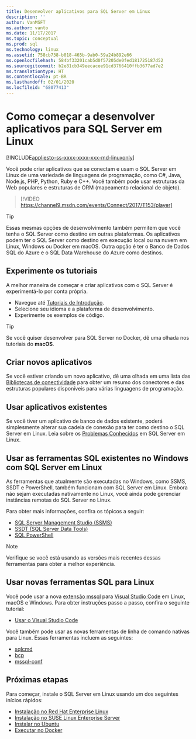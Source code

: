 ```yaml
---
title: Desenvolver aplicativos para SQL Server em Linux
description: ''
author: VanMSFT
ms.author: vanto
ms.date: 11/17/2017
ms.topic: conceptual
ms.prod: sql
ms.technology: linux
ms.assetid: 758cb738-b018-465b-9ab0-59a24b892e66
ms.openlocfilehash: 584bf33201cab5d0f57205de0fed181725187d52
ms.sourcegitcommit: b2e81cb349eecacee91cd3766410ffb3677ad7e2
ms.translationtype: HT
ms.contentlocale: pt-BR
ms.lasthandoff: 02/01/2020
ms.locfileid: "68077413"
---
```

# <a name="how-to-get-started-developing-applications-for-sql-server-on-linux"></a>Como começar a desenvolver aplicativos para SQL Server em Linux

[!INCLUDE[appliesto-ss-xxxx-xxxx-xxx-md-linuxonly](../includes/appliesto-ss-xxxx-xxxx-xxx-md-linuxonly.md)]

Você pode criar aplicativos que se conectam e usam o SQL Server em Linux de uma variedade de linguagens de programação, como C#, Java, Node.js, PHP, Python, Ruby e C++. Você também pode usar estruturas da Web populares e estruturas de ORM (mapeamento relacional de objeto).

> [!VIDEO https://channel9.msdn.com/events/Connect/2017/T153/player]

> [!TIP]
> Essas mesmas opções de desenvolvimento também permitem que você tenha o SQL Server como destino em outras plataformas. Os aplicativos podem ter o SQL Server como destino em execução local ou na nuvem em Linux, Windows ou Docker em macOS. Outra opção é ter o Banco de Dados SQL do Azure e o SQL Data Warehouse do Azure como destinos.

## <a name="try-the-tutorials"></a>Experimente os tutoriais

A melhor maneira de começar e criar aplicativos com o SQL Server é experimentá-lo por conta própria.

- Navegue até [Tutoriais de Introdução](https://aka.ms/sqldev).
- Selecione seu idioma e a plataforma de desenvolvimento.
- Experimente os exemplos de código.

> [!TIP]
> Se você quiser desenvolver para SQL Server no Docker, dê uma olhada nos tutoriais do **macOS**.

## <a name="create-new-applications"></a>Criar novos aplicativos

Se você estiver criando um novo aplicativo, dê uma olhada em uma lista das [Bibliotecas de conectividade](sql-server-linux-develop-connectivity-libraries.md) para obter um resumo dos conectores e das estruturas populares disponíveis para várias linguagens de programação.

## <a name="use-existing-applications"></a>Usar aplicativos existentes

Se você tiver um aplicativo de banco de dados existente, poderá simplesmente alterar sua cadeia de conexão para ter como destino o SQL Server em Linux. Leia sobre os [Problemas Conhecidos](sql-server-linux-release-notes.md) em SQL Server em Linux.

## <a name="use-existing-sql-tools-on-windows-with-sql-server-on-linux"></a>Usar as ferramentas SQL existentes no Windows com SQL Server em Linux

As ferramentas que atualmente são executadas no Windows, como SSMS, SSDT e PowerShell, também funcionam com SQL Server em Linux. Embora não sejam executadas nativamente no Linux, você ainda pode gerenciar instâncias remotas do SQL Server no Linux. 

Para obter mais informações, confira os tópicos a seguir:

- [SQL Server Management Studio (SSMS)](sql-server-linux-manage-ssms.md)
- [SSDT (SQL Server Data Tools)](sql-server-linux-develop-use-ssdt.md)
- [SQL PowerShell](sql-server-linux-manage-powershell.md)

> [!Note]
> Verifique se você está usando as versões mais recentes dessas ferramentas para obter a melhor experiência.

## <a name="use-new-sql-tools-for-linux"></a>Usar novas ferramentas SQL para Linux

Você pode usar a nova [extensão mssql](https://aka.ms/mssql-marketplace) para [Visual Studio Code](https://code.visualstudio.com) em Linux, macOS e Windows. Para obter instruções passo a passo, confira o seguinte tutorial:

- [Usar o Visual Studio Code](sql-server-linux-develop-use-vscode.md)

Você também pode usar as novas ferramentas de linha de comando nativas para Linux. Essas ferramentas incluem as seguintes:

- [sqlcmd](../tools/sqlcmd-utility.md)
- [bcp](sql-server-linux-migrate-bcp.md)
- [mssql-conf](sql-server-linux-configure-mssql-conf.md)

## <a name="next-steps"></a>Próximas etapas

Para começar, instale o SQL Server em Linux usando um dos seguintes inícios rápidos:

- [Instalação no Red Hat Enterprise Linux](quickstart-install-connect-red-hat.md)
- [Instalação no SUSE Linux Enterprise Server](quickstart-install-connect-suse.md)
- [Instalar no Ubuntu](quickstart-install-connect-ubuntu.md)
- [Executar no Docker](quickstart-install-connect-ubuntu.md)

